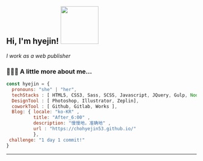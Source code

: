 <h2> Hi, I'm hyejin! <img src="https://media.giphy.com/media/WUlplcMpOCEmTGBtBW/giphy.gif" width="100"></h2>

<p><em>I work as a web publisher</em></p>



###  👩🏻‍💻 A little more about me... 

```javascript
const hyejin = {
  pronouns: "she" | "her",
  techStacks : [ HTML5, CSS3, Sass, SCSS, Javascript, JQuery, Gulp, Node ],
  DesignTool : [ Photoshop, Illustrator, Zeplin], 
  coworkTool : [ Github, Gitlab, Works ],
  Blog: { locale: "ko-KR" ,
          title: "After_6:00" ,
          description: "慢慢地，准确地" ,
          url : "https://chohyejin53.github.io/"
          },
 challenge: "1 day 1 commit!"
}
```  
  
  
  
---  
  
  
  

